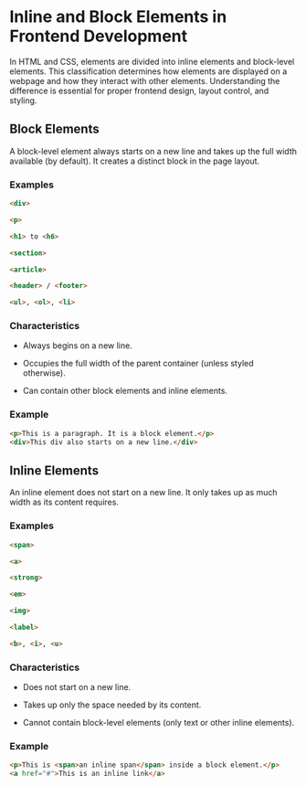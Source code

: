 # Inline and Block Elements in Frontend Development

In HTML and CSS, elements are divided into inline elements and block-level elements. This classification determines how elements are displayed on a webpage and how they interact with other elements. Understanding the difference is essential for proper frontend design, layout control, and styling.
## Block Elements
A block-level element always starts on a new line and takes up the full width available (by default). It creates a distinct block in the page layout.

### Examples
```html
<div>

<p>

<h1> to <h6>

<section>

<article>

<header> / <footer>

<ul>, <ol>, <li>
``` 
### Characteristics

- Always begins on a new line.

- Occupies the full width of the parent container (unless styled otherwise).

- Can contain other block elements and inline elements.
### Example
```html
<p>This is a paragraph. It is a block element.</p>
<div>This div also starts on a new line.</div>
```
## Inline Elements
An inline element does not start on a new line. It only takes up as much width as its content requires.

### Examples
```html
<span>

<a>

<strong>

<em>

<img>

<label>

<b>, <i>, <u>
```
### Characteristics

- Does not start on a new line.

- Takes up only the space needed by its content.

- Cannot contain block-level elements (only text or other inline elements).

### Example 
```html
<p>This is <span>an inline span</span> inside a block element.</p>
<a href="#">This is an inline link</a>
```